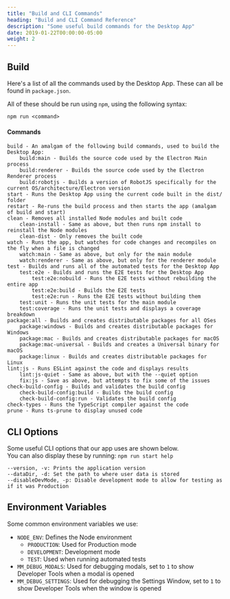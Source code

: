 ```yaml
---
title: "Build and CLI Commands"
heading: "Build and CLI Command Reference"
description: "Some useful build commands for the Desktop App"
date: 2019-01-22T00:00:00-05:00
weight: 2
---
```


## Build

Here's a list of all the commands used by the Desktop App. These can all be found in `package.json`.

All of these should be run using `npm`, using the following syntax:
```
npm run <command>
```

#### Commands
```
build - An amalgam of the following build commands, used to build the Desktop App:
    build:main - Builds the source code used by the Electron Main process
    build:renderer - Builds the source code used by the Electron Renderer process
    build:robotjs - Builds a version of RobotJS specifically for the current OS/architecture/Electron version
start - Runs the Desktop App using the current code built in the dist/ folder
restart - Re-runs the build process and then starts the app (amalgam of build and start)
clean - Removes all installed Node modules and built code
    clean-install - Same as above, but then runs npm install to reinstall the Node modules
    clean-dist - Only removes the built code
watch - Runs the app, but watches for code changes and recompiles on the fly when a file is changed
    watch:main - Same as above, but only for the main module
    watch:renderer - Same as above, but only for the renderer module
test - Builds and runs all of the automated tests for the Desktop App
    test:e2e - Builds and runs the E2E tests for the Desktop App
        test:e2e:nobuild - Runs the E2E tests without rebuilding the entire app
        test:e2e:build - Builds the E2E tests
        test:e2e:run - Runs the E2E tests without building them
    test:unit - Runs the unit tests for the main module
    test:coverage - Runs the unit tests and displays a coverage breakdown
package:all - Builds and creates distributable packages for all OSes
    package:windows - Builds and creates distributable packages for Windows
    package:mac - Builds and creates distributable packages for macOS
    package:mac-universal - Builds and creates a Universal binary for macOS
    package:linux - Builds and creates distributable packages for Linux
lint:js - Runs ESLint against the code and displays results
    lint:js-quiet - Same as above, but with the --quiet option
    fix:js - Save as above, but attempts to fix some of the issues
check-build-config - Builds and validates the build config
    check-build-config:build - Builds the build config
    check-build-config:run - Validates the build config
check-types - Runs the TypeScript compiler against the code
prune - Runs ts-prune to display unused code
```

## CLI Options

Some useful CLI options that our app uses are shown below.  
You can also display these by running: `npm run start help`

```
--version, -v: Prints the application version
--dataDir, -d: Set the path to where user data is stored
--disableDevMode, -p: Disable development mode to allow for testing as if it was Production
```

## Environment Variables

Some common environment variables we use:

- `NODE_ENV`: Defines the Node environment
    - `PRODUCTION`: Used for Production mode
    - `DEVELOPMENT`: Development mode
    - `TEST`: Used when running automated tests
- `MM_DEBUG_MODALS`: Used for debugging modals, set to `1` to show Developer Tools when a modal is opened
- `MM_DEBUG_SETTINGS`: Used for debugging the Settings Window, set to `1` to show Developer Tools when the window is opened